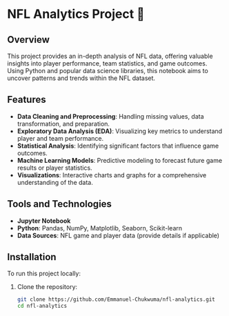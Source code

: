 # NFL Analytics Project 🏈

## Overview

This project provides an in-depth analysis of NFL data, offering valuable insights into player performance, team statistics, and game outcomes. Using Python and popular data science libraries, this notebook aims to uncover patterns and trends within the NFL dataset.

## Features

- **Data Cleaning and Preprocessing**: Handling missing values, data transformation, and preparation.
- **Exploratory Data Analysis (EDA)**: Visualizing key metrics to understand player and team performance.
- **Statistical Analysis**: Identifying significant factors that influence game outcomes.
- **Machine Learning Models**: Predictive modeling to forecast future game results or player statistics.
- **Visualizations**: Interactive charts and graphs for a comprehensive understanding of the data.

## Tools and Technologies

- **Jupyter Notebook**
- **Python**: Pandas, NumPy, Matplotlib, Seaborn, Scikit-learn
- **Data Sources**: NFL game and player data (provide details if applicable)

## Installation

To run this project locally:

1. Clone the repository:
   ```bash
   git clone https://github.com/Emmanuel-Chukwuma/nfl-analytics.git
   cd nfl-analytics
